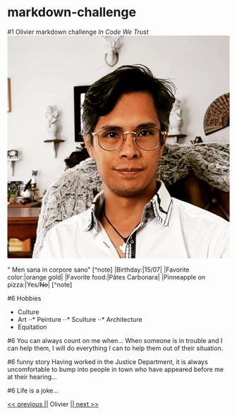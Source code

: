 # markdown-challenge

#1 Olivier markdown challenge
_In Code We Trust_
![logo](OLi.jpg)

" Men sana in corpore sano"
[^note]
|Birthday:|15/07|
|Favorite color:|orange gold|
|Favorite food:|Pâtes Carbonara|
|Pinneapple on pizza:|Yes/~~No~~|
[^note]

#6 Hobbies

- Culture
- Art
  ⋅⋅* Peinture
  ⋅⋅* Sculture
  ⋅⋅\* Architecture
- Equitation

#6 You can always count on me when...
When someone is in trouble and I can help them, I will do everything I can to help them out of their situation.

#6 funny story
Having worked in the Justice Department, it is always uncomfortable to bump into people in town who have appeared before me at their hearing...

#6 Life is a joke...

[<< previous ||](https://github.com/louiscollard/markdown-challenge) Olivier [|| next >>](https://github.com/Saphido/markdown-challenge)
